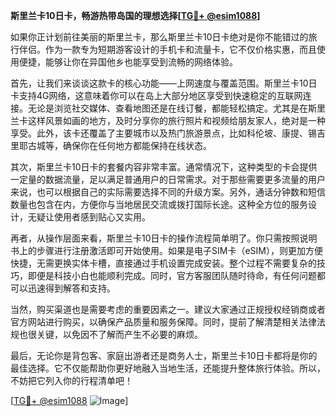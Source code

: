 **斯里兰卡10日卡，畅游热带岛国的理想选择[[TG💪+ @esim1088](https://t.me/s/esim1088)]**

如果你正计划前往美丽的斯里兰卡，那么斯里兰卡10日卡绝对是你不能错过的旅行伴侣。作为一款专为短期游客设计的手机卡和流量卡，它不仅价格实惠，而且使用便捷，能够让你在异国他乡也能享受到流畅的网络体验。

首先，让我们来谈谈这款卡的核心功能——上网速度与覆盖范围。斯里兰卡10日卡支持4G网络，这意味着你可以在岛上大部分地区享受到快速稳定的互联网连接。无论是浏览社交媒体、查看地图还是在线订餐，都能轻松搞定。尤其是在斯里兰卡这样风景如画的地方，及时分享你的旅行照片和视频给朋友家人，绝对是一种享受。此外，该卡还覆盖了主要城市以及热门旅游景点，比如科伦坡、康提、锡吉里耶古城等，确保你在任何地方都能保持在线状态。

其次，斯里兰卡10日卡的套餐内容非常丰富。通常情况下，这种类型的卡会提供一定量的数据流量，足以满足普通用户的日常需求。对于那些需要更多流量的用户来说，也可以根据自己的实际需要选择不同的升级方案。另外，通话分钟数和短信数量也包含在内，方便你与当地居民交流或拨打国际长途。这种全方位的服务设计，无疑让使用者感到贴心又实用。

再者，从操作层面来看，斯里兰卡10日卡的操作流程简单明了。你只需按照说明书上的步骤进行注册激活即可开始使用。如果是电子SIM卡（eSIM），则更加方便快捷，无需更换实体卡槽，直接通过手机设置完成安装。整个过程不需要复杂的技巧，即便是科技小白也能顺利完成。同时，官方客服团队随时待命，有任何问题都可以迅速得到解答和支持。

当然，购买渠道也是需要考虑的重要因素之一。建议大家通过正规授权经销商或者官方网站进行购买，以确保产品质量和服务保障。同时，提前了解清楚相关法律法规也很关键，以免因不了解而产生不必要的麻烦。

最后，无论你是背包客、家庭出游者还是商务人士，斯里兰卡10日卡都将是你的最佳选择。它不仅能帮助你更好地融入当地生活，还能提升整体旅行体验。所以，不妨把它列入你的行程清单吧！

[[TG💪+ @esim1088](https://t.me/s/esim1088) ![Image](https://i.postimg.cc/4NQfJmqS/Snipaste-2025-05-13-00-14-12.png)]